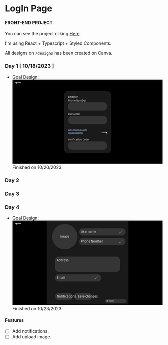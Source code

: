# LogIn Page

#### FRONT-END PROJECT.

You can see the project cliking [Here](https://log-in-page-smoky.vercel.app/).

I'm using React + Typescript + Styled Components.

All designs on `/designs` has been created on Canva.

### Day 1 [ 10/18/2023 ]

- Goal Design:
  ![LogIn Page Design](/designs/login.png)
  Finished on 10/20/2023.

### Day 2

### Day 3

### Day 4

- Goal Design:
  ![Account Page Design](/designs/account.png)
  Finished on 10/23/2023

#### Features

- [ ] Add notifications.
- [ ] Add upload image.
